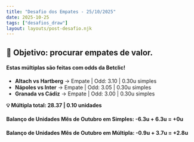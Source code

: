 ```yaml
---
title: "Desafio dos Empates - 25/10/2025"
date: 2025-10-25
tags: ["desafios_draw"]
layout: layouts/post-desafio.njk
---
```


## 🎯 Objetivo: procurar empates de valor.

#### Estas múltiplas são feitas com odds da Betclic!

- **Altach vs Hartberg** → Empate | Odd: 3.10 | 0.30u simples 
- **Nápoles vs Inter** → Empate | Odd: 3.05 | 0.30u simples
- **Granada vs Cádiz** → Empate | Odd: 3.00 | 0.30u simples

**💡 Múltipla total: 28.37 | 0.10 unidades**

#### Balanço de Unidades Mês de Outubro em Simples: -6.3u + 6.3u = +0u
#### Balanço de Unidades Mês de Outubro em Múltipla: -0.9u + 3.7u = +2.8u